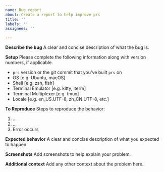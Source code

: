 ```yaml
---
name: Bug report
about: Create a report to help improve prs
title: ''
labels: ''
assignees: ''

---
```


**Describe the bug**
A clear and concise description of what the bug is.

**Setup**
Please complete the following information along with version numbers, if applicable.
 - `prs` version or the git commit that you've built `prs` on
 - OS [e.g. Ubuntu, macOS]
 - Shell [e.g. zsh, fish]
 - Terminal Emulator [e.g. kitty, iterm]
 - Terminal Multiplexer [e.g. tmux]
 - Locale [e.g. en_US.UTF-8, zh_CN.UTF-8, etc.]

**To Reproduce**
Steps to reproduce the behavior:
1. ...
2. ...
3. Error occurs

**Expected behavior**
A clear and concise description of what you expected to happen.

**Screenshots**
Add screenshots to help explain your problem.

**Additional context**
Add any other context about the problem here.
